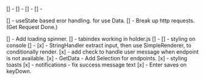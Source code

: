 [] -
[] -
[] -
[] -

[] - useState based eror handling. for use Data.
[] - Break up http requests. (Get Request Done.)

[] - Add loading spinner.
[] - tabindex working in holder.js
[] -
[] - styling on console
[] -
[x] - StringHandler extract input, then use SimpleRenderer, to conditionally render.
[x] - add check to handle user message when endpoint is not available.
[x] - GetData - Add Selection for endpoints.
[x] - styling toasts
[x] - notifications - fix success message text
[x] - Enter saves on keyDown.
